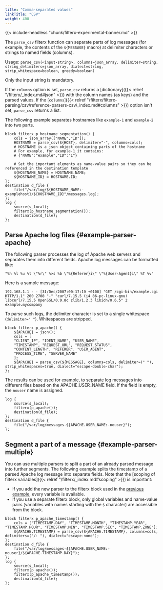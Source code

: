 ```yaml
---
title: "Comma-separated values"
linkTitle: "CSV"
weight: 400
---
```

<!-- This file is under the copyright of Axoflow, and licensed under Apache License 2.0, except for using the Axoflow and AxoSyslog trademarks. -->

{{< include-headless "chunk/filterx-experimental-banner.md" >}}

The `parse_csv` filterx function can separate parts of log messages (for example, the contents of the `${MESSAGE}` macro) at delimiter characters or strings to named fields (columns).

Usage: `parse_csv(<input-string>, columns=json_array, delimiter=string, string_delimiters=json_array, dialect=string, strip_whitespace=boolean, greedy=boolean)`

Only the input string is mandatory.

If the `columns` option is set, `parse_csv` returns a [dictionary]({{< relref "/filterx/_index.md#json" >}}) with the column names (as keys) and the parsed values. If the [`columns`]({{< relref "/filterx/filterx-parsing/csv/reference-parsers-csv/_index.md#columns" >}}) option isn't set, `parse_csv` returns a list.

The following example separates hostnames like `example-1` and `example-2` into two parts.

```shell
block filterx p_hostname_segmentation() {
    cols = json_array(["NAME","ID"]);
    HOSTNAME = parse_csv(${HOST}, delimiter="-", columns=cols);
    # HOSTNAME is a json object containing parts of the hostname
    # For example, for example-1 it contains:
    # {"NAME":"example","ID":"1"}

    # Set the important elements as name-value pairs so they can be referenced in the destination template
    ${HOSTNAME_NAME} = HOSTNAME.NAME;
    ${HOSTNAME_ID} = HOSTNAME.ID;
};
destination d_file {
    file("/var/log/${HOSTNAME_NAME:-examplehost}/${HOSTNAME_ID}"/messages.log);
};
log {
    source(s_local);
    filterx(p_hostname_segmentation());
    destination(d_file);
};
```

## Parse Apache log files {#example-parser-apache}

The following parser processes the log of Apache web servers and separates them into different fields. Apache log messages can be formatted like:

```shell
"%h %l %u %t \"%r\" %>s %b \"%{Referer}i\" \"%{User-Agent}i\" %T %v"
```

Here is a sample message:

```shell
192.168.1.1 - - [31/Dec/2007:00:17:10 +0100] "GET /cgi-bin/example.cgi HTTP/1.1" 200 2708 "-" "curl/7.15.5 (i4 86-pc-linux-gnu) libcurl/7.15.5 OpenSSL/0.9.8c zlib/1.2.3 libidn/0.6.5" 2 example.mycompany
```

To parse such logs, the delimiter character is set to a single whitespace (`delimiter=" "`). Whitespaces are stripped.

```shell
block filterx p_apache() {
    ${APACHE} = json();
    cols = [
    "CLIENT_IP", "IDENT_NAME", "USER_NAME",
    "TIMESTAMP", "REQUEST_URL", "REQUEST_STATUS",
    "CONTENT_LENGTH", "REFERER", "USER_AGENT",
    "PROCESS_TIME", "SERVER_NAME"
    ];
    ${APACHE} = parse_csv(${MESSAGE}, columns=cols, delimiter=(" "), strip_whitespaces=true, dialect="escape-double-char");
};
```

The results can be used for example, to separate log messages into different files based on the APACHE.USER_NAME field. If the field is empty, the `nouser` name is assigned.

```shell
log {
    source(s_local);
    filterx(p_apache());
    destination(d_file);
};
destination d_file {
    file("/var/log/messages-${APACHE.USER_NAME:-nouser}");
};
```

## Segment a part of a message {#example-parser-multiple}

You can use multiple parsers to split a part of an already parsed message into further segments. The following example splits the timestamp of a parsed Apache log message into separate fields. Note that the [scoping of filterx variables]({{< relref "/filterx/_index.md#scoping" >}}) is important:

- If you add the new parser to the filterx block used in the [previous example](#example-parser-apache), every variable is available.
- If you use a separate filterx block, only global variables and name-value pairs (variables with names starting with the `$` character) are accessible from the block.

```shell
block filterx p_apache_timestamp() {
    cols = ["TIMESTAMP.DAY", "TIMESTAMP.MONTH", "TIMESTAMP.YEAR", "TIMESTAMP.HOUR", "TIMESTAMP.MIN", "TIMESTAMP.SEC", "TIMESTAMP.ZONE"];
    ${APACHE.TIMESTAMP} = parse_csv(${APACHE.TIMESTAMP}, columns=cols, delimiters=("/: "), dialect="escape-none");
};
destination d_file {
    file("/var/log/messages-${APACHE.USER_NAME:-nouser}/${APACHE.TIMESTAMP.DAY}");
};
log {
    source(s_local);
    filterx(p_apache());
    filterx(p_apache_timestamp());
    destination(d_file);
};
```
